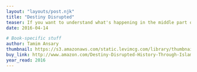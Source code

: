 ```yaml
---
layout: "layouts/post.njk"
title: "Destiny Disrupted"
teaser: If you want to understand what's happening in the middle part of the world today, this book is a must read.
date: 2016-04-14

# Book-specific stuff
author: Tamim Ansary
thumbnail: https://s3.amazonaws.com/static.levimcg.com/library/thumbnail-destiny-disrupted.jpg
buy_link: http://www.amazon.com/Destiny-Disrupted-History-Through-Islamic/dp/1586488139
year_read: 2016
---
```

